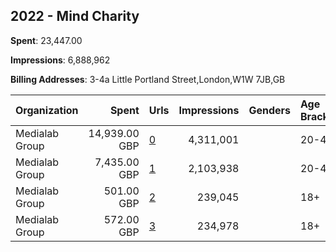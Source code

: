 ## 2022 - Mind Charity 
**Spent**: 23,447.00

**Impressions**: 6,888,962

**Billing Addresses**: 3-4a Little Portland Street,London,W1W 7JB,GB

|Organization|Spent|Urls|Impressions|Genders|Age Brackets|Country Codes|
|:---|---:|:---|---:|:---|:---|:---|
|Medialab Group|14,939.00 GBP|[0](https://www.snap.com/political-ads/asset/a007b12ea656abee64a7b3d6d8e48320425a53c5c810ae255ab66500244fb9aa?mediaType=mp4)|4,311,001||20-40|united kingdom|
|Medialab Group|7,435.00 GBP|[1](https://www.snap.com/political-ads/asset/b6881bb65cc16710e22329ec9597e35228a728abbe89f7efd29c3115cc5de8f2?mediaType=mp4)|2,103,938||20-40|united kingdom|
|Medialab Group|501.00 GBP|[2](https://www.snap.com/political-ads/asset/f2fe723ed4bb786e37b6f105562c2c094f72e6c00b95eb339afe56bc806cb0ae?mediaType=mp4)|239,045||18+|united kingdom|
|Medialab Group|572.00 GBP|[3](https://www.snap.com/political-ads/asset/714fe0b7c885b1670b3fc6f51d10371ed335c52fe2b72059fc65900cc7523872?mediaType=mp4)|234,978||18+|united kingdom|
